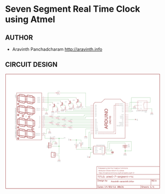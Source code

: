 Seven Segment Real Time Clock using Atmel
==================================================================
<p align="justify">

</p>


AUTHOR
--------------------------------------
- Aravinth Panchadcharam <http://aravinth.info>


CIRCUIT DESIGN
--------------------------------------
<p align="center">
<img src="./image/schematics.png">
</p>
